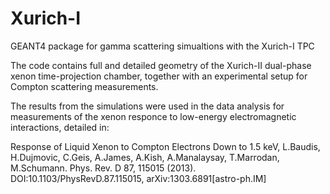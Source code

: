 # Xurich-I
GEANT4 package for gamma scattering simualtions with the Xurich-I TPC

The code contains full and detailed geometry of the Xurich-II dual-phase xenon time-projection chamber, together with an experimental setup for Compton scattering measurements.

The results from the simulations were used in the data analysis for measurements of the xenon responce to low-energy electromagnetic interactions, detailed in:

Response of Liquid Xenon to Compton Electrons Down to 1.5 keV, L.Baudis, H.Dujmovic, C.Geis, A.James, A.Kish, A.Manalaysay, T.Marrodan, M.Schumann.
Phys. Rev. D 87, 115015 (2013).
DOI:10.1103/PhysRevD.87.115015, arXiv:1303.6891[astro-ph.IM]
